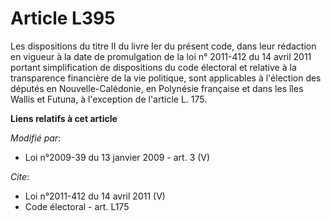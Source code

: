 # Article L395

Les dispositions du titre II du livre Ier du présent code, dans leur rédaction en vigueur à la date de promulgation de la loi
n° 2011-412 du 14 avril 2011 portant simplification de dispositions du code électoral et relative à la transparence
financière de la vie politique, sont applicables à l'élection des députés en Nouvelle-Calédonie, en Polynésie française et
dans les îles Wallis et Futuna, à l'exception de l'article L. 175.

**Liens relatifs à cet article**

_Modifié par_:

  - Loi n°2009-39 du 13 janvier 2009 - art. 3 (V)

_Cite_:

  - Loi n°2011-412 du 14 avril 2011 (V)
  - Code électoral - art. L175

